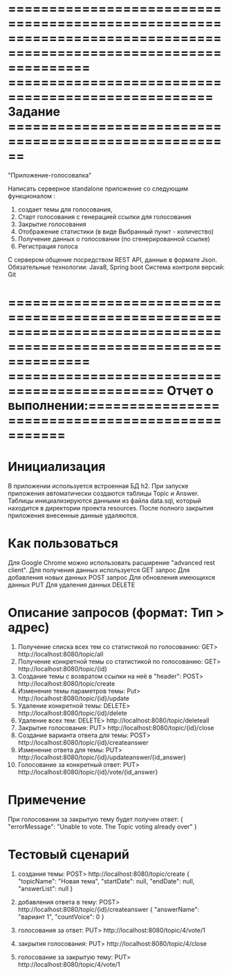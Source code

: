 ==================================================================================================================
=================================================== Задание ======================================================
==================================================================================================================
"Приложение-голосовалка"

Написать серверное standalone приложение со следующим функционалом : 
1) создает темы для голосования,
2) Старт голосования с генерацией ссылки для голосования 
3) Закрытие голосования 
4) Отображение статистики (в виде Выбранный пункт - количество)
5) Получение данных о голосовании (по сгенерированной ссылке)
6) Регистрация голоса

С сервером общение посредством REST API, данные в формате Json.
Обязательные технологии: Java8, Spring boot
Система контроля версий: Git

==================================================================================================================
============================================= Отчет о выполнении:=================================================
==================================================================================================================
# Инициализация #

В приложении используется встроенная БД h2. При запуске приложения автоматически создаются таблицы Topic и Answer.
Таблицы инициализируются данными из файла data.sql, который находится в директории проекта resources.
После полного закрытия приложения внесенные данные удаляются.

# Как пользоваться #

Для Google Chrome можно использовать расширение "advanced rest client".
Для получения данных используется GET запрос
Для добавления новых данных POST запрос
Для обновления имеющихся данных PUT
Для удаления данных DELETE

# Описание запросов (формат: Тип > адрес) #

1. Получение списка всех тем со статистикой по голосованию: GET> http://localhost:8080/topic/all
2. Получение конкретной темы со статистикой по голосованию: GET> http://localhost:8080/topic/{id}
3. Создание темы с возвратом ссылки на неё в "header": POST> http://localhost:8080/topic/create
4. Изменение темы параметров темы: Put> http://localhost:8080/topic/{id}/update
5. Удаление конкретной темы: DELETE> http://localhost:8080/topic/{id}/delete
6. Удаление всех тем: DELETE> http://localhost:8080/topic/deleteall
7. Закрытие голосования: PUT> http://localhost:8080/topic/{id}/close
8. Создание варианта ответа для темы: POST> http://localhost:8080/topic/{id}/createanswer
9. Изменение ответа для темы: PUT> http://localhost:8080/topic/{id}/updateanswer/{id_answer}
10. Голосование за конкретный ответ: PUT> http://localhost:8080/topic/{id}/vote/{id_answer}

# Примечение #
При голосовании за закрытую тему будет получен ответ:
{
"errorMessage": "Unable to vote. The Topic voting already over"
}

# Тестовый сценарий #

1. создания темы:
POST> http://localhost:8080/topic/create
{
  "topicName": "Новая тема",
  "startDate": null,
  "endDate": null,
  "answerList": null
}

2. добавления ответа в тему:
POST> http://localhost:8080/topic/{id}/createanswer
{
  "answerName": "вариант 1",
  "countVoice": 0
}

3. голосования за ответ:
PUT> http://localhost:8080/topic/4/vote/1

4. закрытия голосования:
PUT> http://localhost:8080/topic/4/close

5. голосование за закрытую тему:
PUT> http://localhost:8080/topic/4/vote/1

